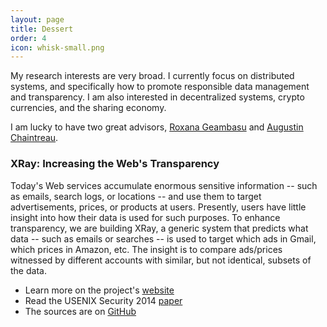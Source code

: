 ```yaml
---
layout: page
title: Dessert
order: 4
icon: whisk-small.png
---
```


<p class="message">
My research interests are very broad. I currently focus on distributed systems,
and specifically how to promote responsible data management and transparency.
I am also interested in decentralized systems, crypto currencies, and the
sharing economy.
</p>

I am lucky to have two great advisors, [Roxana
Geambasu](http://www.cs.columbia.edu/~roxana/) and [Augustin
Chaintreau](http://www.cs.columbia.edu/~augustin/).

### <a name="xray"></a> XRay: Increasing the Web's Transparency

Today's Web services accumulate enormous
sensitive information -- such as emails, search logs, or locations -- and use
them to target advertisements, prices, or products at users. Presently, users
have little insight into how their data is used for such purposes. To enhance
transparency, we are building XRay, a generic system that predicts what data --
such as emails or searches -- is used to target which ads in Gmail, which prices
in Amazon, etc.
The insight is to compare ads/prices witnessed by different accounts with
similar, but not identical, subsets of the data.

* Learn more on the project's [website](http://xray.cs.columbia.edu)
* Read the USENIX Security 2014
  [paper](http://mathias.lecuyer.me/xray/public/usenix14lecuyer.pdf)
* The sources are on [GitHub](https://github.com/matlecu/xray)
